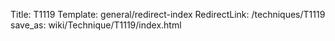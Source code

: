 Title: T1119
Template: general/redirect-index
RedirectLink: /techniques/T1119
save_as: wiki/Technique/T1119/index.html